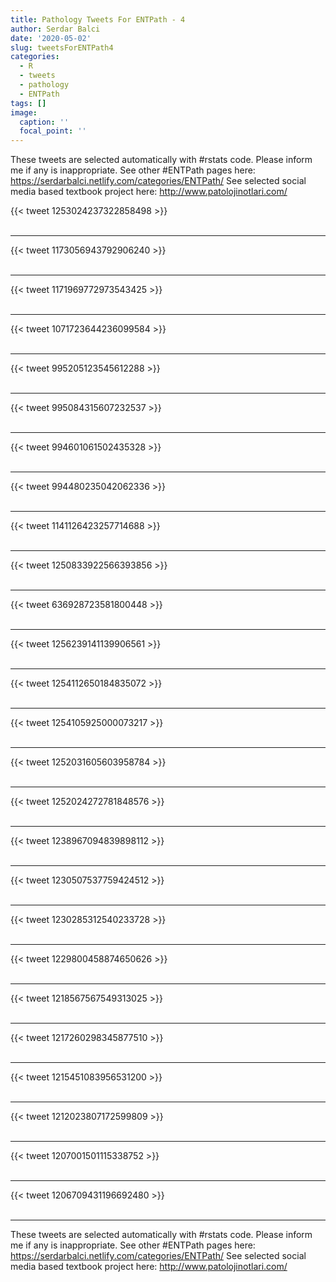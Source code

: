 ```yaml
---
title: Pathology Tweets For ENTPath - 4
author: Serdar Balci
date: '2020-05-02'
slug: tweetsForENTPath4
categories:
  - R
  - tweets
  - pathology
  - ENTPath
tags: []
image:
  caption: ''
  focal_point: ''
---
```



These tweets are selected automatically with #rstats code. Please inform me if any is inappropriate.
See other #ENTPath pages here: https://serdarbalci.netlify.com/categories/ENTPath/ 
See selected social media based textbook project here: http://www.patolojinotlari.com/

{{< tweet 1253024237322858498 >}}
<br>
<br>
<hr>
{{< tweet 1173056943792906240 >}}
<br>
<br>
<hr>
{{< tweet 1171969772973543425 >}}
<br>
<br>
<hr>
{{< tweet 1071723644236099584 >}}
<br>
<br>
<hr>
{{< tweet 995205123545612288 >}}
<br>
<br>
<hr>
{{< tweet 995084315607232537 >}}
<br>
<br>
<hr>
{{< tweet 994601061502435328 >}}
<br>
<br>
<hr>
{{< tweet 994480235042062336 >}}
<br>
<br>
<hr>
{{< tweet 1141126423257714688 >}}
<br>
<br>
<hr>
{{< tweet 1250833922566393856 >}}
<br>
<br>
<hr>
{{< tweet 636928723581800448 >}}
<br>
<br>
<hr>
{{< tweet 1256239141139906561 >}}
<br>
<br>
<hr>
{{< tweet 1254112650184835072 >}}
<br>
<br>
<hr>
{{< tweet 1254105925000073217 >}}
<br>
<br>
<hr>
{{< tweet 1252031605603958784 >}}
<br>
<br>
<hr>
{{< tweet 1252024272781848576 >}}
<br>
<br>
<hr>
{{< tweet 1238967094839898112 >}}
<br>
<br>
<hr>
{{< tweet 1230507537759424512 >}}
<br>
<br>
<hr>
{{< tweet 1230285312540233728 >}}
<br>
<br>
<hr>
{{< tweet 1229800458874650626 >}}
<br>
<br>
<hr>
{{< tweet 1218567567549313025 >}}
<br>
<br>
<hr>
{{< tweet 1217260298345877510 >}}
<br>
<br>
<hr>
{{< tweet 1215451083956531200 >}}
<br>
<br>
<hr>
{{< tweet 1212023807172599809 >}}
<br>
<br>
<hr>
{{< tweet 1207001501115338752 >}}
<br>
<br>
<hr>
{{< tweet 1206709431196692480 >}}
<br>
<br>
<hr>


These tweets are selected automatically with #rstats code. Please inform me if any is inappropriate.
See other #ENTPath pages here: https://serdarbalci.netlify.com/categories/ENTPath/ 
See selected social media based textbook project here: http://www.patolojinotlari.com/
